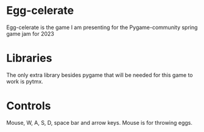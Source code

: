 # Egg-celerate
Egg-celerate is the game I am presenting for the Pygame-community spring game jam for 2023
# Libraries
The only extra library besides pygame that will be needed for this game to work is pytmx.
# Controls
Mouse, W, A, S, D, space bar and arrow keys.
Mouse is for throwing eggs.
